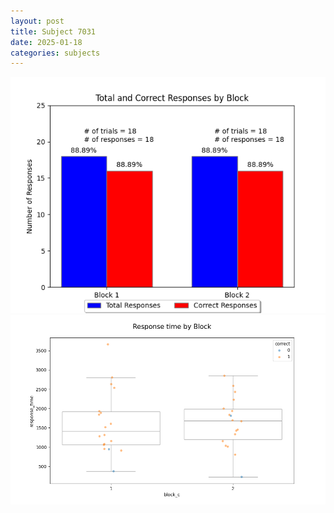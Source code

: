 ```yaml
---
layout: post
title: Subject 7031
date: 2025-01-18
categories: subjects
---
```


![](data/7031/run-31/7031_ATS_responses.png)
![](data/7031/run-31/7031_ATS_rt.png)
